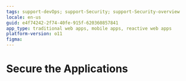 ```yaml
---
tags: support-devOps; support-Security; support-Security-overview
locale: en-us
guid: e4f74242-2f74-40fe-915f-620360857841
app_type: traditional web apps, mobile apps, reactive web apps
platform-version: o11
figma:
---
```


# Secure the Applications

